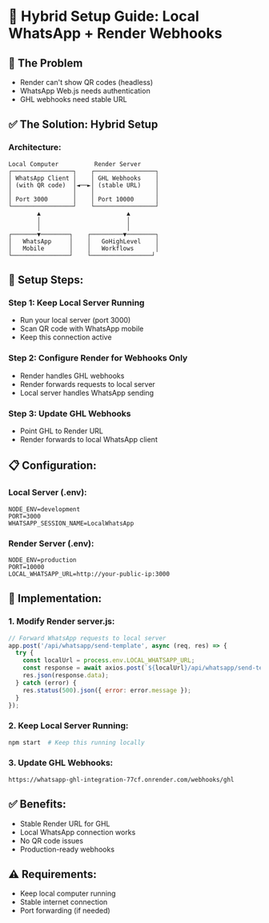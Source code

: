 # 🔄 Hybrid Setup Guide: Local WhatsApp + Render Webhooks

## 🎯 The Problem
- Render can't show QR codes (headless)
- WhatsApp Web.js needs authentication
- GHL webhooks need stable URL

## ✅ The Solution: Hybrid Setup

### Architecture:
```
Local Computer          Render Server
┌─────────────────┐    ┌─────────────────┐
│ WhatsApp Client │    │ GHL Webhooks    │
│ (with QR code)  │◄──►│ (stable URL)    │
│                 │    │                 │
│ Port 3000       │    │ Port 10000      │
└─────────────────┘    └─────────────────┘
        ▲                        ▲
        │                        │
        │                        │
┌───────▼────────┐    ┌─────────▼────────┐
│   WhatsApp     │    │   GoHighLevel    │
│   Mobile       │    │   Workflows      │
└────────────────┘    └─────────────────┘
```

## 🚀 Setup Steps:

### Step 1: Keep Local Server Running
- Run your local server (port 3000)
- Scan QR code with WhatsApp mobile
- Keep this connection active

### Step 2: Configure Render for Webhooks Only
- Render handles GHL webhooks
- Render forwards requests to local server
- Local server handles WhatsApp sending

### Step 3: Update GHL Webhooks
- Point GHL to Render URL
- Render forwards to local WhatsApp client

## 📋 Configuration:

### Local Server (.env):
```
NODE_ENV=development
PORT=3000
WHATSAPP_SESSION_NAME=LocalWhatsApp
```

### Render Server (.env):
```
NODE_ENV=production
PORT=10000
LOCAL_WHATSAPP_URL=http://your-public-ip:3000
```

## 🔧 Implementation:

### 1. Modify Render server.js:
```javascript
// Forward WhatsApp requests to local server
app.post('/api/whatsapp/send-template', async (req, res) => {
  try {
    const localUrl = process.env.LOCAL_WHATSAPP_URL;
    const response = await axios.post(`${localUrl}/api/whatsapp/send-template`, req.body);
    res.json(response.data);
  } catch (error) {
    res.status(500).json({ error: error.message });
  }
});
```

### 2. Keep Local Server Running:
```bash
npm start  # Keep this running locally
```

### 3. Update GHL Webhooks:
```
https://whatsapp-ghl-integration-77cf.onrender.com/webhooks/ghl
```

## ✅ Benefits:
- Stable Render URL for GHL
- Local WhatsApp connection works
- No QR code issues
- Production-ready webhooks

## ⚠️ Requirements:
- Keep local computer running
- Stable internet connection
- Port forwarding (if needed)
